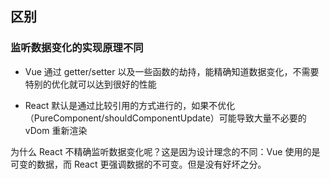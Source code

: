 ## 区别

### 监听数据变化的实现原理不同

- Vue 通过 getter/setter 以及一些函数的劫持，能精确知道数据变化，不需要特别的优化就可以达到很好的性能

- React 默认是通过比较引用的方式进行的，如果不优化（PureComponent/shouldComponentUpdate）可能导致大量不必要的 vDom 重新渲染

为什么 React 不精确监听数据变化呢？这是因为设计理念的不同：Vue 使用的是可变的数据，而 React 更强调数据的不可变。但是没有好坏之分。